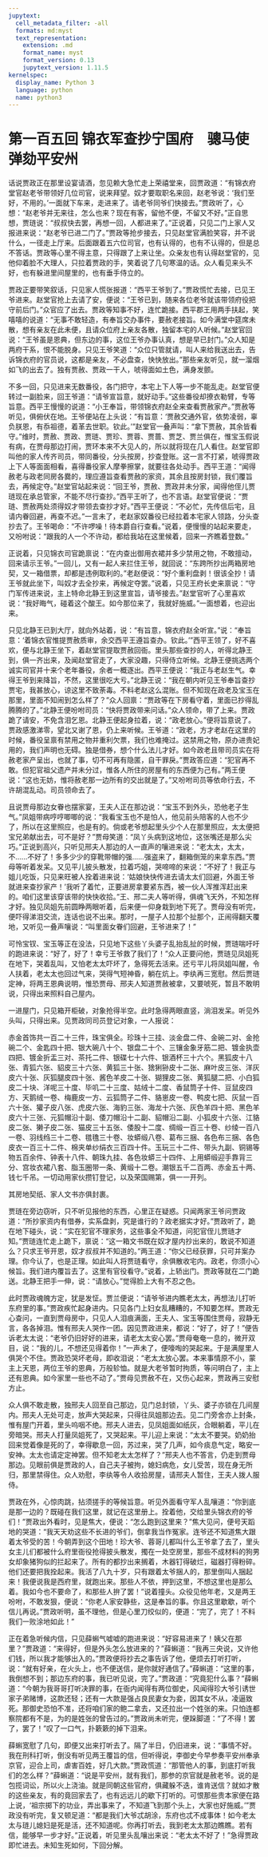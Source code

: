 ```yaml
---
jupytext:
  cell_metadata_filter: -all
  formats: md:myst
  text_representation:
    extension: .md
    format_name: myst
    format_version: 0.13
    jupytext_version: 1.11.5
kernelspec:
  display_name: Python 3
  language: python
  name: python3
---
```

# 第一百五回  锦衣军查抄宁国府　骢马使弹劾平安州

话说贾政正在那里设宴请酒，忽见赖大急忙走上荣禧堂来，回贾政道：“有锦衣府堂官赵老爷带领好几位司官，说来拜望。奴才要取职名来回，赵老爷说：‘我们至好，不用的。’一面就下车来，走进来了。请老爷同爷们快接去。”贾政听了，心想：“赵老爷并无来往，怎么也来？现在有客，留他不便，不留又不好。”正自思想，贾琏说：“叔叔快去罢，再想一回，人都进来了。”正说着，只见二门上家人又报进来说：“赵老爷已进二门了。”贾政等抢步接去，只见赵堂官满脸笑容，并不说什么，一径走上厅来。后面跟着五六位司官，也有认得的，也有不认得的，但是总不答话。贾政等心里不得主意，只得跟了上来让坐。众亲友也有认得赵堂官的，见他仰着脸不大理人，只拉着贾政的手，笑着说了几句寒温的话。众人看见来头不好，也有躲进里间屋里的，也有垂手侍立的。

贾政正要带笑叙话，只见家人慌张报道：“西平王爷到了。”贾政慌忙去接，已见王爷进来。赵堂官抢上去请了安，便说：“王爷已到，随来各位老爷就该带领府役把守前后门。”众官应了出去。贾政等知事不好，连忙跪接。西平郡王用两手扶起，笑嘻嘻的说道：“无事不敢轻造，有奉旨交办事件，要赦老接旨。如今满堂中筵席未散，想有亲友在此未便，且请众位府上亲友各散，独留本宅的人听候。”赵堂官回说：“王爷虽是恩典，但东边的事，这位王爷办事认真，想是早已封门。”众人知是两府干系，恨不能脱身。只见王爷笑道：“众位只管就请，叫人来给我送出去，告诉锦衣府的官员说，这都是亲友，不必盘查，快快放出。”那些亲友听见，就一溜烟如飞的出去了。独有贾赦、贾政一干人，唬得面如土色，满身发颤。

不多一回，只见进来无数番役，各门把守，本宅上下人等一步不能乱走。赵堂官便转过一副脸来，回王爷道：“请爷宣旨意，就好动手。”这些番役却撩衣勒臂，专等旨意。西平王慢慢的说道：“小王奉旨，带领锦衣府赵全来查看贾赦家产。”贾赦等听见，俱俯伏在地。王爷便站在上头说：“有旨意：‘贾赦交通外官，依势凌弱，辜负朕恩，有忝祖德，着革去世职。钦此。’”赵堂官一叠声叫：“拿下贾赦，其余皆看守。”维时，贾赦、贾政、贾琏、贾珍、贾蓉、贾蔷、贾芝、贾兰俱在，惟宝玉假说有病，在贾母那边打闹，贾环本来不大见人的，所以就将现在几人看住。赵堂官即叫他的家人传齐司员，带同番役，分头按房，抄查登账。这一言不打紧，唬得贾政上下人等面面相看，喜得番役家人摩拳擦掌，就要往各处动手。西平王道：“闻得赦老与政老同房各爨的，理应遵旨查看贾赦的家资，其余且按房封锁，我们覆旨去，再候定夺。”赵堂官站起来说：“回王爷，贾赦、贾政并未分家，闻得他侄儿贾琏现在承总管家，不能不尽行查抄。”西平王听了，也不言语。赵堂官便说：“贾琏、贾赦两处须得奴才带领去查抄才好。”西平王便说：“不必忙，先传信后宅，且请内眷回避，再查不迟。”一言未了，老赵家奴番役已经拉着本宅家人领路，分头查抄去了。王爷喝命：“不许啰噪！待本爵自行查看。”说着，便慢慢的站起来要走，又吩咐说：“跟我的人一个不许动，都给我站在这里候着，回来一齐瞧着登数。”

正说着，只见锦衣司官跪禀说：“在内查出御用衣裙并多少禁用之物，不敢擅动，回来请示王爷。”一回儿，又有一起人来拦住王爷，就回说：“东跨所抄出两箱房地契，又一箱借票，却都是违例取利的。”老赵便说：“好个重利盘剥！很该全抄！请王爷就此坐下，叫奴才去全抄来，再候定夺罢。”说着，只见王府长史来禀说：“守门军传进来说，主上特命北静王到这里宣旨，请爷接去。”赵堂官听了心里喜欢说：“我好晦气，碰着这个酸王。如今那位来了，我就好施威。”一面想着，也迎出来。

只见北静王已到大厅，就向外站着，说：“有旨意，锦衣府赵全听宣。”说：“奉旨意：‘着锦衣官惟提贾赦质审，余交西平王遵旨查办。钦此。’”西平王领了，好不喜欢，便与北静王坐下，着赵堂官提取贾赦回衙。里头那些查抄的人，听得北静王到，俱一齐出来，及闻赵堂官走了，大家没趣，只得侍立听候。北静王便挑选两个诚实司官并十来个老年番役，余者一概逐出。西平王便说：“我正与老赵生气。幸得王爷到来降旨，不然，这里很吃大亏。”北静王说：“我在朝内听见王爷奉旨查抄贾宅，我甚放心，谅这里不致荼毒。不料老赵这么混账。但不知现在政老及宝玉在那里，里面不知闹到怎么样了？”众人回禀：“贾政等在下房看守着，里面已抄得乱腾腾的了。”北静王便吩咐司员：“快将贾政带来问话。”众人领命，带了上来。贾政跪了请安，不免含泪乞恩。北静王便起身拉着，说：“政老放心。”便将旨意说了。贾政感激涕零，望北又谢了恩，仍上来听候。王爷道：“政老，方才老赵在这里的时候，番役呈禀有禁用之物并重利欠票，我们也难掩过。这禁用之物，原办进贵妃用的，我们声明也无碍。独是借券，想个什么法儿才好。如今政老且带司员实在将赦老家产呈出，也就了事，切不可再有隐匿，自干罪戾。”贾政答应道：“犯官再不敢。但犯官祖父遗产并未分过，惟各人所住的房屋有的东西便为己有。”两王便说：“这也无妨，惟将赦老那一边所有的交出就是了。”又吩咐司员等依命行去，不许胡混乱动。司员领命去了。

且说贾母那边女眷也摆家宴，王夫人正在那边说：“宝玉不到外头，恐他老子生气。”凤姐带病哼哼唧唧的说：“我看宝玉也不是怕人，他见前头陪客的人也不少了，所以在这里照应，也是有的。倘或老爷想起里头少个人在那里照应，太太便把宝兄弟献出去，可不是好？”贾母笑道：“凤丫头病到这地位，这张嘴还是那么尖巧。”正说到高兴，只听见邢夫人那边的人一直声的嚷进来说：“老太太，太太，不......不好了！多多少少的穿靴带帽的强......强盗来了，翻箱倒笼的来拿东西。”贾母等听着发呆。又见平儿披头散发，拉着巧姐，哭啼啼的来说：“不好了！我正与姐儿吃饭，只见来旺被人拴着进来说：‘姑娘快快传进去请太太们回避，外面王爷就进来查抄家产！’我听了着忙，正要进房拿要紧东西，被一伙人浑推浑赶出来的。咱们这里该穿该带的快快收拾。”王、邢二夫人等听得，俱魂飞天外，不知怎样才好。独见凤姐先前圆睁两眼听着，后来便一仰身栽到地下死了。贾母没有听完，便吓得涕泪交流，连话也说不出来。那时，一屋子人拉那个扯那个，正闹得翻天覆地，又听见一叠声嚷说：“叫里面女眷们回避，王爷进来了！”

可怜宝钗、宝玉等正在没法，只见地下这些丫头婆子乱抬乱扯的时候，贾琏喘吁吁的跑进来说：“好了，好了！幸亏王爷救了我们了！”众人正要问他，贾琏见凤姐死在地下，哭着乱叫，又怕老太太吓坏了，急得死去活来。还亏平儿将凤姐叫醒，令人扶着，老太太也回过气来，哭得气短神昏，躺在炕上。李纨再三宽慰。然后贾琏定神，将两王恩典说明，惟恐贾母、邢夫人知道贾赦被拿，又要唬死，暂且不敢明说，只得出来照料自己屋内。

一进屋门，只见箱开柜破，对象抢得半空。此时急得两眼直竖，淌泪发呆。听见外头叫，只得出来。见贾政同司员登记对象，一人报说：

赤金首饰共一百二十三件，珠宝俱全。珍珠十三挂、淡金盘二件、金碗二对、金抢碗二个、金匙四十把、银大碗八十个、银盘二十个、三镶金象牙筋二把、镀金执壶四把、镀金折盂三对、茶托二件、银碟七十六件、银酒杯三十六个。黑狐皮十八张、青狐六张、貂皮三十六张、黄狐三十张、猞猁狲皮十二张、麻叶皮三张、洋灰皮六十张、灰狐腿皮四十张、酱色羊皮二十张、猢狸皮二张、黄狐腿二把、小白狐皮二十块、洋呢三十度、毕叽二十三度、姑绒十二度、香鼠筒子十件、豆鼠皮四方、天鹅绒一卷、梅鹿皮一方、云狐筒子二件、貉崽皮一卷、鸭皮七把、灰鼠一百六十张、獾子皮八张、虎皮六张、海豹三张、海龙十六张、灰色羊四十把、黑色羊皮六十三张、元狐帽沿十副、倭刀帽沿十二副、貂帽沿二副、小狐皮十六张、江貉皮二张、獭子皮二张、猫皮三十五张、倭股十二度、绸缎一百三十卷、纱绫一百八一卷、羽线绉三十二卷、氆氇三十卷、妆蟒缎八卷、葛布三捆、各色布三捆、各色皮衣一百三十二件、棉夹单纱绢衣三百四十件。玉玩三十二件、带头九副、铜锡等物五百余件、钟表十八件、朝珠九挂、各色妆蟒三十四件、上用蟒缎迎手靠背三分、宫妆衣裙八套、脂玉圈带一条、黄缎十二卷。潮银五千二百两、赤金五十两、钱七千吊。一切动用家伙攒钉登记，以及荣国赐第，俱一一开列。

其房地契纸、家人文书亦俱封裹。

贾琏在旁边窃听，只不听见报他的东西，心里正在疑惑。只闻两家王爷问贾政道：“所抄家资内有借券，实系盘剥，究是谁行的？政老据实才好。”贾政听了，跪在地下碰头，说：“实在犯官不理家务，这些事全不知道，问犯官侄儿贾琏才知。”贾琏连忙走上跪下，禀说：“这一箱文书既在奴才屋内抄出来的，敢说不知道么？只求王爷开恩，奴才叔叔并不知道的。”两王道：“你父已经获罪，只可并案办理。你今认了，也是正理。如此叫人将贾琏看守，余俱散收宅内。政老，你须小心候旨。我们进内覆旨去了。这里有官役看守。”说着，上轿出门。贾政等就在二门跪送。北静王把手一伸，说：“请放心。”觉得脸上大有不忍之色。

此时贾政魂魄方定，犹是发怔。贾兰便说：“请爷爷进内瞧老太太，再想法儿打听东府里的事。”贾政疾忙起身进内。只见各门上妇女乱糟糟的，不知要怎样。贾政无心查问，一直到贾母房中，只见人人泪痕满面，王夫人、宝玉等围住贾母，寂静无言，各各掉泪。惟有邢夫人哭作一团。因见贾政进来，都说：“好了，好了！”便告诉老太太说：“老爷仍旧好好的进来，请老太太安心罢。”贾母奄奄一息的，微开双目，说：“我的儿，不想还见得着你！”一声未了，便嚎啕的哭起来。于是满屋里人俱哭个不住。贾政恐哭坏老母，即收泪说：“老太太放心罢。本来事情原不小，蒙主上天恩，两位王爷的恩典，万般轸恤。就是大老爷暂时拘质，等问明白了，主上还有恩典。如今家里一些也不动了。”贾母见贾赦不在，又伤心起来，贾政再三安慰方止。

众人俱不敢走散，独邢夫人回至自己那边，见门总封锁，丫头、婆子亦锁在几间屋内。邢夫人无处可走，放声大哭起来，只得往凤姐那边去。见二门旁舍亦上封条，惟有屋门开着，里头呜咽不绝。邢夫人进去，见凤姐面如纸灰，合眼躺着，平儿在旁暗哭。邢夫人打量凤姐死了，又哭起来。平儿迎上来说：“太太不要哭。奶奶抬回来觉着像是死的了，幸得歇息一回，苏过来，哭了几声，如今痰息气定，略安一安神。太太也请定定神罢。但不知老太太怎样了？”邢夫人也不答言，仍走到贾母那边。见眼前俱是贾政的人，自己夫子被拘，媳妇病危，女儿受苦，现在身无所归，那里禁得住。众人劝慰，李纨等令人收拾房屋，请邢夫人暂住，王夫人拨人服侍。

贾政在外，心惊肉跳，拈须搓手的等候旨意。听见外面看守军人乱嚷道：“你到底是那一边的？既碰在我们这里，就记在这里册上。拴着他，交给里头锦衣府的爷们！”贾政出外看时，见是焦大，便说：“怎么跑到这里来？”焦大见问，便号天蹈地的哭道：“我天天劝这些不长进的爷们，倒拿我当作冤家。连爷还不知道焦大跟着太爷受的苦！今朝弄到这个田地！珍大爷、蓉哥儿都叫什么王爷拿了去了，里头女主儿们都被什么府里衙役抢得披头散发，擉在一处空房里，那些不成材料的狗男女却象猪狗似的拦起来了。所有的都抄出来搁着，木器钉得破烂，磁器打得粉碎。他们还要把我拴起来。我活了八九十岁，只有跟着太爷捆人的，那里倒叫人捆起来！我便说我是西府里，就跑出来。那些人不依，押到这里，不想这里也是那么着。我如今也不要命了，和那些人拚了罢！”说着撞头。众役见他年老，又是两王吩咐，不敢发狠，便说：“你老人家安静些，这是奉旨的事。你且这里歇歇，听个信儿再说。”贾政听明，虽不理他，但是心里刀绞似的，便道：“完了，完了！不料我们一败涂地如此！”

正在着急听候内信，只见薛蝌气嘘嘘的跑进来说：“好容易进来了！姨父在那里？”贾政道：“来得好，但是外头怎么放进来的？”薛蝌道：“我再三央说，又许他们钱，所以我才能够出入的。”贾政便将抄去之事告诉了他，便烦去打听打听，说：“就有好亲，在火头上，也不便送信，是你就好通信了。”薛蝌道：“这里的事，我倒想不到；那边东府的事，我已听见说，完了。”贾政道：“究竟犯什么事？”薛蝌道：“今朝为我哥哥打听决罪的事，在衙内闻得有两位御史，风闻得珍大爷引诱世家子弟赌博，这款还轻；还有一大款是强占良民妻女为妾，因其女不从，凌逼致死。那御史恐怕不准，还将咱们家的鲍二拿去，又还拉出一个姓张的来。只怕连都察院都有不是，为的是姓张的曾告过的。”贾政尚未听完，便跺脚道：“了不得！罢了，罢了！”叹了一口气，扑簌簌的掉下泪来。

薛蝌宽慰了几句，即便又出来打听去了。隔了半日，仍旧进来，说：“事情不好。我在刑科打听，倒没有听见两王覆旨的信，但听得说，李御史今早参奏平安州奉承京官，迎合上司，虐害百姓，好几大款。”贾政慌道：“那管他人的事，到底打听我们的怎么样？”薛蝌道：“说是平安州，就有我们，那参的京官就是赦老爷。说的是包揽词讼，所以火上浇油。就是同朝这些官府，俱藏躲不迭，谁肯送信？就如才散的这些亲友，有的竟回家去了，也有远远儿的歇下打听的。可恨那些贵本家便在路上说，‘祖宗掷下的功业，弄出事来了，不知道飞到那个头上，大家也好施威。’”贾政没有听完，复又顿足道：“都是我们大爷忒胡涂，东府也忒不成事体！如今老太太与琏儿媳妇是死是活，还不知道呢。你再打听去，我到老太太那边瞧瞧。若有信，能够早一步才好。”正说着，听见里头乱嚷出来说：“老太太不好了！”急得贾政即忙进去。未知生死如何，下回分解。

